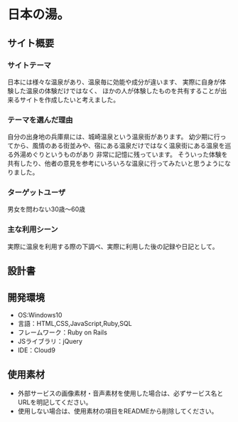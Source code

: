 # 日本の湯。

## サイト概要
### サイトテーマ
日本には様々な温泉があり、温泉毎に効能や成分が違います、
実際に自身が体験した温泉の体験だけではなく、
ほかの人が体験したものを共有することが出来るサイトを作成したいと考えました。

### テーマを選んだ理由
自分の出身地の兵庫県には、城崎温泉という温泉街があります。
幼少期に行ってから、風情のある街並みや、宿にある温泉だけではなく温泉街にある温泉を巡る外湯めぐりというものがあり
非常に記憶に残っています。
そういった体験を共有したり、他者の意見を参考にいろいろな温泉に行ってみたいと思うようになりました。


### ターゲットユーザ
男女を問わない30歳～60歳

### 主な利用シーン
実際に温泉を利用する際の下調べ、実際に利用した後の記録や日記として。

## 設計書


## 開発環境
- OS:Windows10
- 言語：HTML,CSS,JavaScript,Ruby,SQL
- フレームワーク：Ruby on Rails
- JSライブラリ：jQuery
- IDE：Cloud9

## 使用素材
- 外部サービスの画像素材・音声素材を使用した場合は、必ずサービス名とURLを明記してください。
- 使用しない場合は、使用素材の項目をREADMEから削除してください。